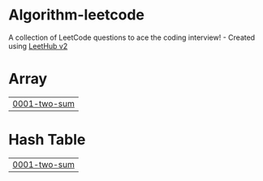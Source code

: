 # Algorithm-leetcode
A collection of LeetCode questions to ace the coding interview! - Created using [LeetHub v2](https://github.com/arunbhardwaj/LeetHub-2.0)


# Array
|  |
| ------- |
| [0001-two-sum](https://github.com/Taehwani-Storage/Algorithm-leetcode/tree/master/0001-two-sum) |
# Hash Table
|  |
| ------- |
| [0001-two-sum](https://github.com/Taehwani-Storage/Algorithm-leetcode/tree/master/0001-two-sum) |
